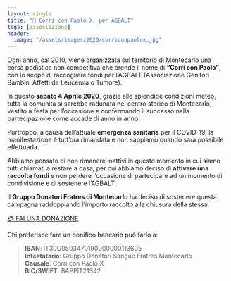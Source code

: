 ```yaml
---
layout: single
title: "🏃 Corri con Paolo X, per AGBALT"
tags: [associazione]
header:
  image: "/assets/images/2020/corriconpaolox.jpg"
---
```


Ogni anno, dal 2010, viene organizzata sul territorio di Montecarlo una corsa
podistica non competitiva che prende il nome di **“Corri con Paolo”**, con lo
scopo di raccogliere fondi per l’AGBALT (Associazione Genitori Bambini Affetti
da Leucemia o Tumore).

In questo **sabato 4 Aprile 2020**, grazie alle splendide condizioni meteo,
tutta la comunità si sarebbe radunata nel centro storico di Montecarlo, vestito
a festa per l’occasione e confermando il successo nella partecipazione come
accade di anno in anno.

Purtroppo, a causa dell’attuale **emergenza sanitaria** per il COVID-19, la
manifestazione è tutt’ora rimandata e non sappiamo quando sarà possibile
effettuarla.

Abbiamo pensato di non rimanere inattivi in questo momento in cui siamo tutti
chiamati a restare a casa, per cui abbiamo deciso di **attivare una raccolta
fondi** e non perdere l’occasione di partecipare ad un momento di condivisione e
di sostenere l’AGBALT.

Il **Gruppo Donatori Fratres di Montecarlo** ha deciso di sostenere questa
campagna raddoppiando l’importo raccolto alla chiusura della stessa.

[💳 FAI UNA DONAZIONE](https://www.gofundme.com/f/corri-con-paolo-x-per-agbalt)

Chi preferisce fare un bonifico bancario può farlo a:

> **IBAN**: IT30U0503470190000000113605<br/>
> **Intestatario**: Gruppo Donatori Sangue Fratres Montecarlo<br/>
> **Causale**: Corri con Paolo X<br/>
> **BIC/SWIFT**: BAPPIT21S42
